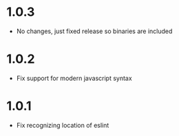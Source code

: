 # 1.0.3

- No changes, just fixed release so binaries are included

# 1.0.2

- Fix support for modern javascript syntax

# 1.0.1

- Fix recognizing location of eslint
